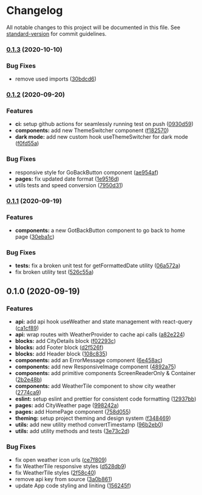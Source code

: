 # Changelog

All notable changes to this project will be documented in this file. See [standard-version](https://github.com/conventional-changelog/standard-version) for commit guidelines.

### [0.1.3](https://github.com/praneybehl/weather-app/compare/v0.1.2...v0.1.3) (2020-10-10)


### Bug Fixes

* remove used imports ([30bdcd6](https://github.com/praneybehl/weather-app/commit/30bdcd60650e4ce09dda70a8f8ec4f4d7cb2fb67))

### [0.1.2](https://github.com/praneybehl/weather-app/compare/v0.1.1...v0.1.2) (2020-09-20)


### Features

* **ci:** setup github actions for seamlessly running test on push ([0930d59](https://github.com/praneybehl/weather-app/commit/0930d5963ce9d9349093c75fd070966661e37876))
* **components:** add new ThemeSwitcher component ([f182570](https://github.com/praneybehl/weather-app/commit/f1825707af790030548c84c3264ec481f88d8f15))
* **dark mode:** add new custom hook useThemeSwitcher for dark mode ([f0fd55a](https://github.com/praneybehl/weather-app/commit/f0fd55a7edb6725c9d06f61d281efd1408da40d9))


### Bug Fixes

* responsive style for GoBackButton component ([ae954af](https://github.com/praneybehl/weather-app/commit/ae954af5b901ba8fd767e806aad27b2f000fef10))
* **pages:** fix updated date format ([1e9516d](https://github.com/praneybehl/weather-app/commit/1e9516d3d5c171ebd9b443713bd64d3755967711))
* utils tests and speed conversion ([7950d31](https://github.com/praneybehl/weather-app/commit/7950d31e8ee89c44cc8efc1d2978df4470d70284))

### [0.1.1](https://github.com/praneybehl/weather-app/compare/v0.1.0...v0.1.1) (2020-09-19)


### Features

* **components:** a new GotBackButton component to go back to home page ([30eba1c](https://github.com/praneybehl/weather-app/commit/30eba1c7b40e98f4c53f8ccf3d3842446091a840))


### Bug Fixes

* **tests:** fix a broken unit test for getFormattedDate utility ([06a572a](https://github.com/praneybehl/weather-app/commit/06a572a9a59c43049f4e8b6b4d5be53937cdfe22))
* fix broken utility test ([526c55a](https://github.com/praneybehl/weather-app/commit/526c55a36ce046ae27e2289e6b4fe46e4cd80bff))

## 0.1.0 (2020-09-19)


### Features

* **api:** add api hook useWeather and state management with react-query ([ca1cf89](https://github.com/praneybehl/weather-app/commit/ca1cf89bfcca7baf408d9bb54bc7f8c163a01567))
* **api:** wrap routes with WeatherProvider to cache api calls ([a82e224](https://github.com/praneybehl/weather-app/commit/a82e224fa578519c0b4f491075341a0c4d791e07))
* **blocks:** add CityDetails block ([f02293c](https://github.com/praneybehl/weather-app/commit/f02293c06ef43067e918f134154de6f1a0c9dcb0))
* **blocks:** add Footer block ([d2f526f](https://github.com/praneybehl/weather-app/commit/d2f526f89c4ae87bed7612694681595f9bddbc0c))
* **blocks:** add Header block ([108c835](https://github.com/praneybehl/weather-app/commit/108c83578d0128b3fc4e653255155fb5ae39102b))
* **components:** add an ErrorMessage component ([6e458ac](https://github.com/praneybehl/weather-app/commit/6e458ac3f7c5a00f4d2af2d49618d59c7f4ba89e))
* **components:** add new ResponsiveImage component ([4892a75](https://github.com/praneybehl/weather-app/commit/4892a75f54eb082895f2fb56024b5ac5daede688))
* **components:** add primitive components ScreenReaderOnly & Container ([2b2e48b](https://github.com/praneybehl/weather-app/commit/2b2e48bf13c20f88750f74c928c5eb2cb79619fc))
* **components:** add WeatherTile component to show city weather ([2774ca9](https://github.com/praneybehl/weather-app/commit/2774ca9434a9ebe1f4edb17905e436d97e7268f3))
* **eslint:** setup eslint and prettier for consistent code formatting ([12937bb](https://github.com/praneybehl/weather-app/commit/12937bb9d3c206d3b99bbeaa24058bdbf75f578e))
* **pages:** add CityWeather page ([998242a](https://github.com/praneybehl/weather-app/commit/998242aef7227a96a760d98ab2f982c68504b820))
* **pages:** add HomePage component ([758d055](https://github.com/praneybehl/weather-app/commit/758d055a5b47acc4b04322fc117269021ea1f4ce))
* **theming:** setup project theming and design system ([f348469](https://github.com/praneybehl/weather-app/commit/f348469ed4f7a53b23f3a1cbed8b591581fa8931))
* **utils:** add new utility method convertTimestamp ([96b2eb0](https://github.com/praneybehl/weather-app/commit/96b2eb08605fdf3a54594b032188d2f5f454d51d))
* **utils:** add utility methods and tests ([3e73c2d](https://github.com/praneybehl/weather-app/commit/3e73c2d9a63caa98ec4934623a9df497180f2379))


### Bug Fixes

* fix open weather icon urls ([ce7f809](https://github.com/praneybehl/weather-app/commit/ce7f809f5f93fe94c8eb7847a6fe03d068e6abdb))
* fix WeatherTile responsive styles ([d528db9](https://github.com/praneybehl/weather-app/commit/d528db9d4617d913d1b7b3348efa8fa977275e32))
* fix WeatherTile styles ([2f58c40](https://github.com/praneybehl/weather-app/commit/2f58c4011b2998f1ede84973fccf08e3ee9ee4d6))
* remove api key from source ([3a0b861](https://github.com/praneybehl/weather-app/commit/3a0b861908f14b00a34dfd1a96e57613970b9d41))
* update App code styling and liniting ([156245f](https://github.com/praneybehl/weather-app/commit/156245f22eaeadc59787ea5c0a5363dbb331721d))
